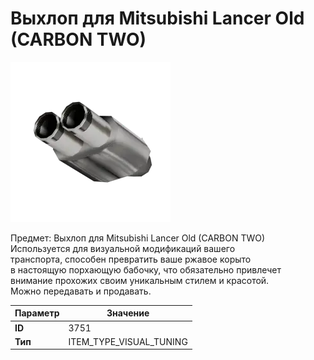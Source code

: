 # Выхлоп для Mitsubishi Lancer Old (CARBON TWO)

![Item Image](../img/3751.webp?raw=true)

Предмет: Выхлоп для Mitsubishi Lancer Old (CARBON TWO)<br>Используется для визуальной модификаций вашего<br>транспорта, способен превратить ваше ржавое корыто<br>в настоящую порхающую бабочку, что обязательно привлечет<br>внимание прохожих своим уникальным стилем и красотой.<br>Можно передавать и продавать.


| Параметр | Значение |
|----------|----------|
| **ID** | 3751 |
| **Тип** | ITEM_TYPE_VISUAL_TUNING |

